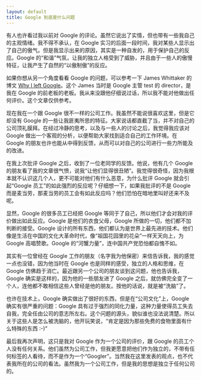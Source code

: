 ```yaml
---
layout: default
title: Google 到底是什么问题
---
```



有人也许看过我以前对 Google 的评论。虽然它说出了实情，但也带有一些我自己的主观情绪。我不得不承认，在 Google 实习的后面一段时间，我对某些人显示出了自己的傲气。但是我显示出来的原因，其实是一种自发的，用于保护自己的反应。Google 的“和谐”气氛，让我的独立人格受到了威胁，并且由于一些人的傲慢特征，让我产生了自然的“以傲制傲”的反应。

如果你想从另一个角度看看 Google 的问题，可以参考一下 James Whittaker 的博文 [Why I left Google](http://blogs.msdn.com/b/jw_on_tech/archive/2012/03/13/why-i-left-google.aspx)。这个 James 当时是 Google 主管 test 的 director，是我在 Google 的前老板的老板。我从来没跟他仔细说过话，所以我不能对他做出任何评价。这个文章仅供参考。

现在我在一个跟 Google 很不一样的公司工作。我虽然不能说很喜欢这里，但是它却没有 Google 的一些让我匪夷所思的特征。大家说话都直截了当，并不对自己的公司顶礼膜拜。在经过冷静的思考，以及与一些人的讨论之后，我觉得我应该对 Google 做出一个客观的分析，以便帮助大家找到适合自己的工作环境。在 Google 的朋友也许也能从中得到反馈，从而可以对自己的公司进行一些力所能及的改进。

在我上次批评 Google 之后，收到了一位老同学的反馈。他说，他有几个 Google 的朋友看了我的文章很气愤，说我“让他们显得很丑陋”。我觉得很奇怪，因为我根本就不认识这几个人，更不可能对他们有什么恶意，为什么批评 Google 就会引起“Google 员工”的如此强烈的反应呢？仔细想一下，如果我批评的不是 Google 而是麦当劳，那麦当劳的员工会有如此反应吗？他们恐怕在暗地里叫好还来不及呢。

显然，Google 的很多员工已经把 Google 等同于了自己，所以他们才会对我的评价做出如此反应。Google 是他们的衣食父母，Google 所做的一切，他们都不加判断的接受。Google 设计的所有东西，他们都认为是世界上最先进的技术。他们像是生活在中国的文化大革命时代，像“祖国花园里的花朵”一样天天向上，为 Google 高唱赞歌。Google 的“河蟹力量”，连中国共产党恐怕都自愧不如。

其实有一位曾经在 Google 工作的朋友（名字我为他保密）来信告诉我，我的感觉一点也没错，因为他当时在 Google 也是同样的感受，独立的人格和思维，在 Google 仿佛趋于消亡。最近跟另一个公司的朋友谈到这问题，他也告诉我，Google 确实是这样的，因为他的一些朋友进了 Google 之后，就仿佛完全变了一个人，连他都不敢相信这些人曾经是他的朋友。按他的话说，就是被“洗脑”了。

也许在技术上，Google 确实做出了很好的东西，但是在“公司文化”上，Google 确实有很严重的问题：Google 具有过于强烈的同化力量，这种力量使得员工失去自我，完全任由公司的意志所左右。这个问题的源头，貌似谁也没法说清楚。所以关于这些人是怎么被洗脑的，他开玩笑说，“肯定是因为那些免费的食物里面有什么特殊的东西 :-)”

最后我再次声明，这只是我对 Google 作为一个公司的评价，跟 Google 的员工个人没有任何关系。他们虽然为公司工作，但我更愿意把他们作为独立的，不带有任何标签的人看待，而不是作为一个“Googler”。当然我在这里发表的观点，也不代表我所在的公司的看法。虽然我为一个公司工作，但是我的思想是独立于任何公司的。
